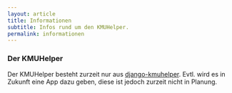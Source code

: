 ```yaml
---
layout: article
title: Informationen
subtitle: Infos rund um den KMUHelper.
permalink: informationen
---
```


### Der KMUHelper

Der KMUHelper besteht zurzeit nur aus [django-kmuhelper](/django-kmuhelper). Evtl. wird es in Zukunft eine App dazu geben, diese ist jedoch zurzeit nicht in Planung.
